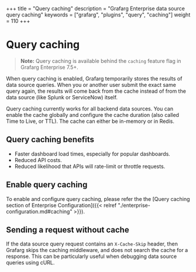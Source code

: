 +++
title = "Query caching"
description = "Grafarg Enterprise data source query caching"
keywords = ["grafarg", "plugins", "query", "caching"]
weight = 110
+++

# Query caching

> **Note:** Query caching is available behind the `caching` feature flag in Grafarg Enterprise 7.5+.

When query caching is enabled, Grafarg temporarily stores the results of data source queries. When you or another user submit the exact same query again, the results will come back from the cache instead of from the data source (like Splunk or ServiceNow) itself.

Query caching currently works for all backend data sources. You can enable the cache globally and configure the cache duration (also called Time to Live, or TTL). The cache can either be in-memory or in Redis.

## Query caching benefits

- Faster dashboard load times, especially for popular dashboards.
- Reduced API costs.
- Reduced likelihood that APIs will rate-limit or throttle requests.

## Enable query caching

To enable and configure query caching, please refer the the [Query caching section of Enterprise Configuration]({{< relref "./enterprise-configuration.md#caching" >}}).

## Sending a request without cache

If the data source query request contains an `X-Cache-Skip` header, then Grafarg skips the caching middleware, and does not search the cache for a response. This can be particularly useful when debugging data source queries using cURL.
